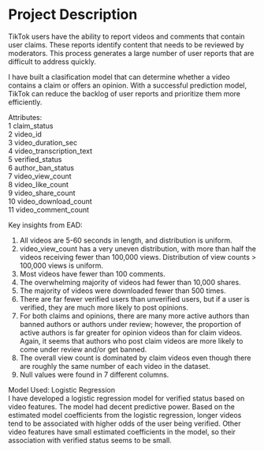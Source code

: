# Project Description  
TikTok users have the ability to report videos and comments that contain user claims. These reports identify content that needs to be reviewed by moderators. This process generates a large number of user reports that are difficult to address quickly. 

I have built a clasification model that can determine whether a video contains a claim or offers an opinion. With a successful prediction model, TikTok can reduce the backlog of user reports and prioritize them more efficiently.  

Attributes:  
 1   claim_status              
 2   video_id                  
 3   video_duration_sec        
 4   video_transcription_text  
 5   verified_status           
 6   author_ban_status         
 7   video_view_count          
 8   video_like_count          
 9   video_share_count         
 10  video_download_count      
 11  video_comment_count       

 Key insights from EAD:  
 1) All videos are 5-60 seconds in length, and distribution is uniform.
 2) video_view_count has a very uneven distribution, with more than half the videos receiving fewer than 100,000 views. Distribution of view counts > 100,000 views is uniform.
 3) Most videos have fewer than 100 comments.
 4) The overwhelming majority of videos had fewer than 10,000 shares.
 5) The majority of videos were downloaded fewer than 500 times.
 6) There are far fewer verified users than unverified users, but if a user is verified, they are much more likely to post opinions.
 7) For both claims and opinions, there are many more active authors than banned authors or authors under review; however, the proportion of active authors is far greater for opinion videos than for claim videos. Again, it seems that authors who post claim videos are more likely to come under review and/or get banned.
 8) The overall view count is dominated by claim videos even though there are roughly the same number of each video in the dataset.
 9) Null values were found in 7 different columns.

Model Used: Logistic Regression  
I have developed a logistic regression model for verified status based on video features. The model had decent predictive power. Based on the estimated model coefficients from the logistic regression, longer videos tend to be associated with higher odds of the user being verified. Other video features have small estimated coefficients in the model, so their association with verified status seems to be small.
